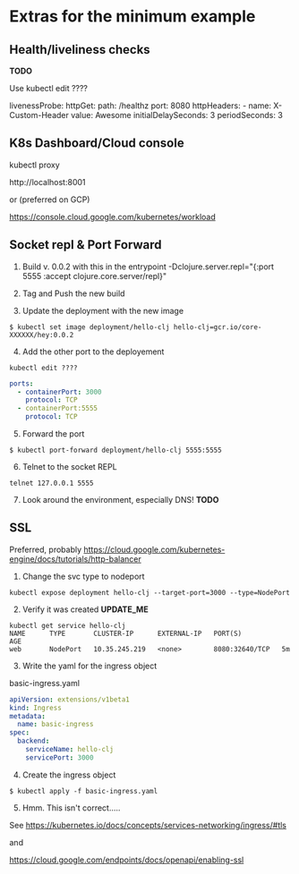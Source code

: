 # Extras for the minimum example

## Health/liveliness checks

**TODO**

Use kubectl edit ????

   livenessProbe:
      httpGet:
        path: /healthz
        port: 8080
        httpHeaders:
        - name: X-Custom-Header
          value: Awesome
      initialDelaySeconds: 3
      periodSeconds: 3

## K8s Dashboard/Cloud console

kubectl proxy

http://localhost:8001

or (preferred on GCP)

https://console.cloud.google.com/kubernetes/workload

## Socket repl & Port Forward

1. Build v. 0.0.2 with this in the entrypoint
-Dclojure.server.repl="{:port 5555 :accept clojure.core.server/repl}"

2. Tag and Push the new build

3. Update the deployment with the new image

``` console
$ kubectl set image deployment/hello-clj hello-clj=gcr.io/core-XXXXXX/hey:0.0.2
```

4. Add the other port to the deployement

``` console
kubectl edit ????
```

``` yaml
ports:
  - containerPort: 3000
    protocol: TCP
  - containerPort:5555
    protocol: TCP
```
5. Forward the port

``` console
$ kubectl port-forward deployment/hello-clj 5555:5555 
```

6. Telnet to the socket REPL

``` console
telnet 127.0.0.1 5555
```

7. Look around the environment, especially DNS!
**TODO**

## SSL
Preferred, probably
    https://cloud.google.com/kubernetes-engine/docs/tutorials/http-balancer

1. Change the svc type to nodeport

``` console
kubectl expose deployment hello-clj --target-port=3000 --type=NodePort
```

2. Verify it was created  **UPDATE_ME**

``` console
kubectl get service hello-clj
NAME      TYPE       CLUSTER-IP      EXTERNAL-IP   PORT(S)          AGE
web       NodePort   10.35.245.219   <none>        8080:32640/TCP   5m
```

3. Write the yaml for the ingress object

basic-ingress.yaml
``` yaml
apiVersion: extensions/v1beta1
kind: Ingress
metadata:
  name: basic-ingress
spec:
  backend:
    serviceName: hello-clj
    servicePort: 3000
```

4. Create the ingress object

``` console
$ kubectl apply -f basic-ingress.yaml
```

5. Hmm.  This isn't correct.....

See https://kubernetes.io/docs/concepts/services-networking/ingress/#tls

and

https://cloud.google.com/endpoints/docs/openapi/enabling-ssl

